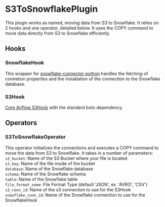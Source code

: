 # S3ToSnowflakePlugin
This plugin works as named, moving data from S3 to Snowflake. It relies on 2 hooks and one operator, detailed below.  It uses the COPY command to move data directly from S3 to Snowflake efficiently.

## Hooks
### SnowflakeHook
This wrapper for [snowflake-connector-python](https://github.com/snowflakedb/snowflake-connector-python) handles the fetching of connetion properties and the instatiation of the connection to the Snowflake database.

### S3Hook
[Core Airflow S3Hook](https://pythonhosted.org/airflow/_modules/S3_hook.html) with the standard boto dependency.

## Operators
### S3ToSnowflakeOperator
This operator initializes the connections and executes a COPY command to move the data from S3 to Snowflake.  It takes in a number of parameters:
`s3_bucket`: Name of the S3 Bucket where your file is located  
`s3_key`: Name of the file inside of the bucket  
`database`: Name of the Snowflake database  
`schema`: Name of the Snowflake schema  
`table`: Name of the Snowflake table  
`file_format_name`: File Format Type (default 'JSON', ex. 'AVRO', 'CSV')  
`s3_conn_id`: Name of the s3 connection to use for the S3Hook  
`snowflake_conn_id`: Name of the Snowflake connection to use for the SnowflakeHook